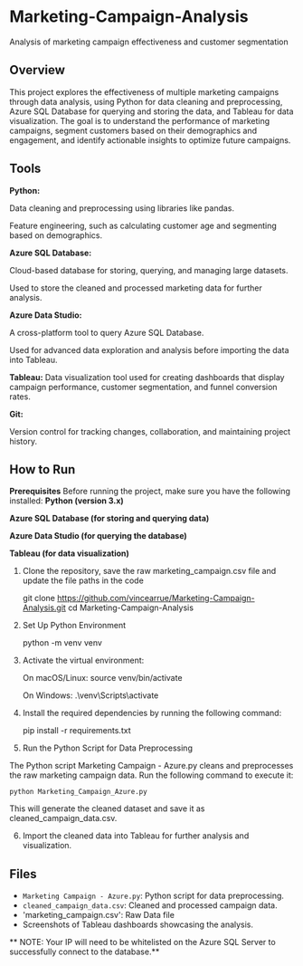 # Marketing-Campaign-Analysis
Analysis of marketing campaign effectiveness and customer segmentation

## Overview
This project explores the effectiveness of multiple marketing campaigns through data analysis, using Python for data cleaning and preprocessing, Azure SQL Database for querying and storing the data, and Tableau for data visualization. The goal is to understand the performance of marketing campaigns, segment customers based on their demographics and engagement, and identify actionable insights to optimize future campaigns.

## Tools
**Python:**

Data cleaning and preprocessing using libraries like pandas.

Feature engineering, such as calculating customer age and segmenting based on demographics.

**Azure SQL Database:**

Cloud-based database for storing, querying, and managing large datasets.

Used to store the cleaned and processed marketing data for further analysis.

**Azure Data Studio:**

A cross-platform tool to query Azure SQL Database.

Used for advanced data exploration and analysis before importing the data into Tableau.

**Tableau:**
Data visualization tool used for creating dashboards that display campaign performance, customer segmentation, and funnel conversion rates.

**Git:**

Version control for tracking changes, collaboration, and maintaining project history.



## How to Run
**Prerequisites**
Before running the project, make sure you have the following installed:
**Python (version 3.x)**

**Azure SQL Database (for storing and querying data)**

**Azure Data Studio (for querying the database)**

**Tableau (for data visualization)**

1. Clone the repository, save the raw marketing_campaign.csv file and update the file paths in the code
   
   git clone https://github.com/vincearrue/Marketing-Campaign-Analysis.git
    cd Marketing-Campaign-Analysis
   
3. Set Up Python Environment
   
     python -m venv venv
   
5. Activate the virtual environment:

    On macOS/Linux:
    source venv/bin/activate

    On Windows:
    .\venv\Scripts\activate
   
6. Install the required dependencies by running the following command:

    pip install -r requirements.txt
   
7. Run the Python Script for Data Preprocessing
   
The Python script Marketing Campaign - Azure.py cleans and preprocesses the raw marketing campaign data. Run the following command to execute it:

    python Marketing_Campaign_Azure.py

This will generate the cleaned dataset and save it as cleaned_campaign_data.csv.


6. Import the cleaned data into Tableau for further analysis and visualization.

## Files
- `Marketing Campaign - Azure.py`: Python script for data preprocessing.
- `cleaned_campaign_data.csv`: Cleaned and processed campaign data.
- 'marketing_campaign.csv': Raw Data file
- Screenshots of Tableau dashboards showcasing the analysis.

**  NOTE: Your IP will need to be whitelisted on the Azure SQL Server to successfully connect to the database.**
